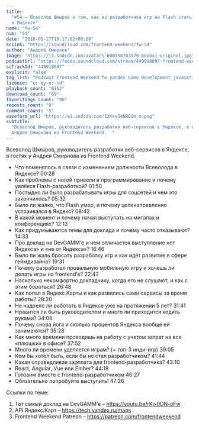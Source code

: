 ```yaml
---
title:
  "#54 – Всеволод Шмыров о том, как из разработчика игр на Flash стать тимлидом
  в Яндексе"
name: "fw-54"
num: "54"
date: "2018-05-27T19:17:02+00:00"
scLink: "https://soundcloud.com/frontend-weekend/fw-54"
author: "Андрей Смирнов"
image: "https://i1.sndcdn.com/avatars-000358703579-bnobxj-original.jpg"
podcastUrl: "https://feeds.soundcloud.com/stream/449918697-frontend-weekend-fw-54.m4a"
scTrackId: "449918697"
explicit: false
tag_list: "Podcast Frontend Weekend fw yandex Game Development javascript"
license: "cc-by-nc-nd"
playback_count: "8152"
download_count: "69"
favoritings_count: "96"
reposts_count: "8"
comment_count: "5"
waveform_url: "https://w1.sndcdn.com/1zKxvG4NREQm_m.png"
subtitle:
  "Всеволод Шмыров, руководитель разработки веб-сервисов в Яндексе, в гостях у
  Андрея Смирнова из Frontend Weekend.  "
---
```


Всеволод Шмыров, руководитель разработки веб-сервисов в Яндексе, в гостях у
Андрея Смирнова из Frontend Weekend.

- Что поменялось в связи с изменением должности Всеволода в Яндексе?
  <timecode sec="28">00:28</timecode>
- Как проблемы с ногой привели в программирование и почему увлёкся
  Flash-разработкой? <timecode sec="110">01:50</timecode>
- Постыдно ли было разрабатывать игры для соцсетей и чем это закончилось?
  <timecode sec="332">05:32</timecode>
- Было ли жалко, что Flash умер, и почему целенаправленно устраивался в Яндекс?
  <timecode sec="522">08:42</timecode>
- В какой момент и почему начал выступать на митапах и конференциях?
  <timecode sec="733">12:13</timecode>
- Как придумываются темы для доклада и почему часто отказывают?
  <timecode sec="873">14:33</timecode>
- Про доклад на DevGAMM’е и чем отличается выступление «от Яндекса» и «не от
  Яндекса»? <timecode sec="1006">16:46</timecode>
- Было ли жаль бросать разработку игр и как идёт развитие в сфере геймдизайна?
  <timecode sec="1171">19:31</timecode>
- Почему разработал провальную мобильную игру и хочешь ли делать игры на
  frontend’е? <timecode sec="1362">22:42</timecode>
- Насколько некомфортно докладчику, когда его не слушают, и как с этим бороться?
  <timecode sec="1608">26:48</timecode>
- Как попал в Яндекс.Карты и как развились сами сервисы за время работы?
  <timecode sec="1700">28:20</timecode>
- Не надоело ли работать в Яндексе уже на протяжении 5 лет?
  <timecode sec="1901">31:41</timecode>
- Нравится ли быть руководителем и много ли приходится кодить руками?
  <timecode sec="2048">34:08</timecode>
- Почему снова йога и сколько процентов Яндекса вообще ей занимаются?
  <timecode sec="2128">35:28</timecode>
- Как много времени проводишь на работу с учетом затрат на все «плюшки» в офисе?
  <timecode sec="2272">37:52</timecode>
- Много ли времени уделяется играм? (+ топ-3 инди-игр)
  <timecode sec="2345">39:05</timecode>
- Кем бы хотел быть, если бы не стал разработчиком?
  <timecode sec="2504">41:44</timecode>
- Какая справедливая зарплата для frontend-разработчика?
  <timecode sec="2590">43:10</timecode>
- React, Angular, Vue или Ember? <timecode sec="2658">44:18</timecode>
- Готовим вместе с frontend-разработчиком <timecode sec="2787">46:27</timecode>
- Обязательно попробуйте выступить! <timecode sec="2846">47:26</timecode>

Ссылки по теме:

1. Тот самый доклад на DevGAMM’е – <https://youtu.be/rKjx0DN-oFw>
2. API Яндекс.Карт – <https://tech.yandex.ru/maps>
3. Frontend Weekend Patreon – <https://patreon.com/frontendweekend>
